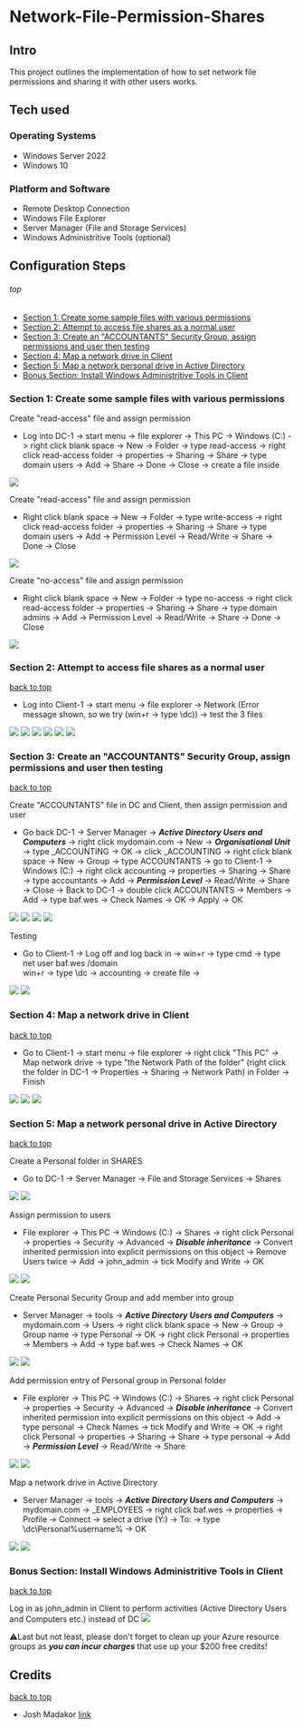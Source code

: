 # Network-File-Permission-Shares

## Intro

This project outlines the implementation of how to set network file permissions and sharing it with other users works.

## Tech used

### Operating Systems

- Windows Server 2022
- Windows 10

### Platform and Software

- Remote Desktop Connection
- Windows File Explorer
- Server Manager (File and Storage Services)
- Windows Administritive Tools (optional)

## Configuration Steps
###### top
- [Section 1: Create some sample files with various permissions](#section-1-create-some-sample-files-with-various-permissions)
- [Section 2: Attempt to access file shares as a normal user](#section-2-attempt-to-access-file-shares-as-a-normal-user)
- [Section 3: Create an "ACCOUNTANTS" Security Group, assign permissions and user then testing](#section-3-create-an-accountants-security-group-assign-permissions-and-user-then-testing)
- [Section 4: Map a network drive in Client](#section-4-map-a-network-drive-in-client)
- [Section 5: Map a network personal drive in Active Directory](#section-5-map-a-network-personal-drive-in-active-directory)
- [Bonus Section: Install Windows Administritive Tools in Client](#bonus-section-install-windows-administritive-tools-in-client)

### Section 1: Create some sample files with various permissions

Create "read-access" file and assign permission

- Log into DC-1 -> start menu -> file explorer -> This PC -> Windows (C:) -> right click blank space -> New -> Folder -> type read-access -> right click read-access folder -> properties -> Sharing -> Share -> type domain users -> Add -> Share -> Done -> Close -> create a file inside
<img src="images/readaccess.png">

Create "read-access" file and assign permission

- Right click blank space -> New -> Folder -> type write-access -> right click read-access folder -> properties -> Sharing -> Share -> type domain users -> Add -> Permission Level -> Read/Write -> Share -> Done -> Close
<img src="images/writeaccess.png">

Create "no-access" file and assign permission

- Right click blank space -> New -> Folder -> type no-access -> right click read-access folder -> properties -> Sharing -> Share -> type domain admins -> Add -> Permission Level -> Read/Write -> Share -> Done -> Close
<img src="images/writeaccess.png">

### Section 2: Attempt to access file shares as a normal user
[back to top](#top)

- Log into Client-1 -> start menu -> file explorer -> Network (Error message shown, so we try (win+r -> type \\dc)) -> test the 3 files
<img src="images/network.png">
<img src="images/dc.png">
<img src="images/files.png">
<img src="images/readtest.png">
<img src="images/writetest.png">
<img src="images/noaccesstest.png">

### Section 3: Create an "ACCOUNTANTS" Security Group, assign permissions and user then testing
[back to top](#top)

Create "ACCOUNTANTS" file in DC and Client, then assign permission and user

- Go back DC-1 -> Server Manager -> ***Active Directory Users and Computers*** -> right click mydomain.com -> New -> ***Organisational Unit*** -> type _ACCOUNTING -> OK -> click _ACCOUNTING -> right click blank space -> New -> Group -> type ACCOUNTANTS -> go to Client-1 -> Windows (C:) -> right click accounting -> properties -> Sharing -> Share -> type accountants -> Add -> ***Permission Level*** -> Read/Write -> Share -> Close -> Back to DC-1 -> double click ACCOUNTANTS -> Members -> Add -> type baf.wes -> Check Names -> OK -> Apply -> OK
<img src="images/accfolder.png">
<img src="images/accgroup.png">
<img src="images/accpermission.png">
<img src="images/accuser.png">

Testing

- Go to Client-1 -> Log off and log back in -> win+r -> type cmd -> type net user baf.wes /domain   
win+r -> type \\dc -> accounting -> create file -> 
<img src="images/acctesting.png">
<img src="images/accedittesting.png">

### Section 4: Map a network drive in Client
[back to top](#top)

- Go to Client-1 -> start menu -> file explorer -> right click "This PC" -> Map network drive -> type "the Network Path of the folder" (right click the folder in DC-1 -> Properties -> Sharing -> Network Path) in Folder -> Finish
<img src="images/map1.png">
<img src="images/map2.png">
<img src="images/map3.png">

### Section 5: Map a network personal drive in Active Directory
[back to top](#top)

Create a Personal folder in SHARES

- Go to DC-1 -> Server Manager -> File and Storage Services -> Shares
<img src="images/admap1.png">
<img src="images/admap2.png">

Assign permission to users

- File explorer -> This PC -> Windows (C:) -> Shares -> right click Personal -> properties -> Security -> Advanced -> ***Disable inheritance*** -> Convert inherited permission into explicit permissions on this object -> Remove Users twice -> Add -> john_admin -> tick Modify and Write -> OK
<img src="images/admap3.png">
<img src="images/admap4.png">

Create Personal Security Group and add member into group

- Server Manager -> tools -> ***Active Directory Users and Computers*** -> mydomain.com -> Users -> right click blank space -> New -> Group -> Group name -> type Personal -> OK -> right click Personal -> properties -> Members -> Add -> type baf.wes -> Check Names -> OK
<img src="images/admap5.png">
<img src="images/admap6.png">

Add permission entry of Personal group in Personal folder

- File explorer -> This PC -> Windows (C:) -> Shares -> right click Personal -> properties -> Security -> Advanced -> ***Disable inheritance*** -> Convert inherited permission into explicit permissions on this object -> Add -> type personal -> Check Names -> tick Modify and Write -> OK -> right click Personal -> properties -> Sharing -> Share -> type personal -> Add -> ***Permission Level*** -> Read/Write -> Share
<img src="images/admap7.png">
<img src="images/admap8.png">

Map a network drive in Active Directory

- Server Manager -> tools -> ***Active Directory Users and Computers*** -> mydomain.com -> _EMPLOYEES -> right click baf.wes -> properties -> Profile -> Connect -> select a drive (Y:) -> To: -> type \\dc\\Personal\%username% -> OK
<img src="images/admap9.png">
<img src="images/admap10.png">

### Bonus Section: Install Windows Administritive Tools in Client
[back to top](#top)

Log in as john_admin in Client to perform activities (Active Directory Users and Computers etc.) instead of DC 
<img src="images/wat.png">

:warning:Last but not least, please don't forget to clean up your Azure resource groups as ***you can incur charges*** that use up your $200 free credits!

## Credits
[back to top](#top)

- Josh Madakor [link](https://github.com/joshmadakor1)